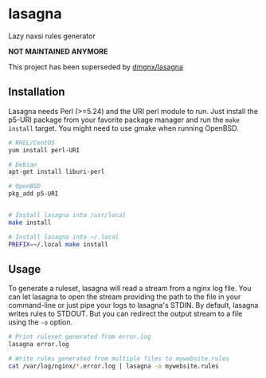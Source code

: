 # lasagna
Lazy naxsi rules generator

**NOT MAINTAINED ANYMORE**

This project has been superseded by [dmgnx/lasagna](https://github.com/dmgnx/lasagna) 

## Installation
Lasagna needs Perl (>=5.24) and the URI perl module to run. Just install the p5-URI package from 
your favorite package manager and run the ``make install`` target. You might need to use gmake when 
running OpenBSD.

```bash
# RHEL/CentOS
yum install perl-URI

# Debian
apt-get install liburi-perl

# OpenBSD
pkg_add p5-URI


# Install lasagna into /usr/local
make install

# Install lasagna into ~/.local
PREFIX=~/.local make install
```

## Usage
To generate a ruleset, lasagna will read a stream from a nginx log file. You can let lasagna to open the
stream providing the path to the file in your command-line or just pipe your logs to lasagna's STDIN.
By default, lasagna writes rules to STDOUT. But you can redirect the output stream to a file using the 
``-o`` option.

```bash
# Print ruleset generated from error.log
lasagna error.log

# Write rules generated from multiple files to mywebsite.rules 
cat /var/log/nginx/*.error.log | lasagna -o mywebsite.rules
```
